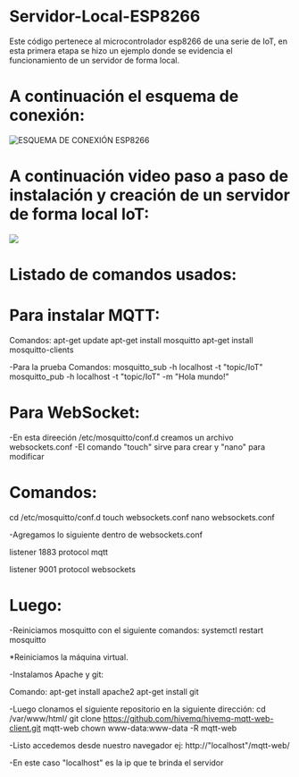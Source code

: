 # Servidor-Local-ESP8266

Este código pertenece al microcontrolador esp8266 de una serie de IoT, en esta primera etapa se hizo un ejemplo donde se evidencia el funcionamiento de un servidor de forma local.

# A continuación el esquema de conexión: 
![ESQUEMA DE CONEXIÓN ESP8266](https://github.com/JeissonLozano/Servidor-Local-ESP8266/blob/master/Conexi%C3%B3n.png)
 
# A continuación video paso a paso de instalación y creación de un servidor de forma local IoT:
[![](http://img.youtube.com/vi/SMA4ok8lX1c/0.jpg)](http://www.youtube.com/watch?v=SMA4ok8lX1c "Servidor local IoT: MQTT-WebSocket")

# Listado de comandos usados:

# Para instalar MQTT:

Comandos:
apt-get update
apt-get install mosquitto
apt-get install mosquitto-clients

-Para la prueba Comandos:
mosquitto_sub -h localhost -t "topic/IoT"
mosquitto_pub -h localhost -t "topic/IoT" -m "Hola mundo!"

# Para WebSocket:

-En esta direeción /etc/mosquitto/conf.d creamos un archivo websockets.conf 
-El comando "touch" sirve para crear y "nano" para modificar

# Comandos:
cd /etc/mosquitto/conf.d
touch websockets.conf
nano websockets.conf  

-Agregamos lo siguiente dentro de websockets.conf 

listener 1883
protocol mqtt

listener 9001
protocol websockets

# Luego:
-Reiniciamos mosquitto con el siguiente comandos:
systemctl restart mosquitto

*Reiniciamos la máquina virtual.

-Instalamos Apache y git:

Comando:
apt-get install apache2
apt-get install git

-Luego clonamos el siguiente repositorio en la siguiente dirección:
cd /var/www/html/
git clone https://github.com/hivemq/hivemq-mqtt-web-client.git mqtt-web
chown www-data:www-data -R mqtt-web

-Listo accedemos desde nuestro navegador ej:
http://"localhost"/mqtt-web/

-En este caso "localhost" es la ip que te brinda el servidor
